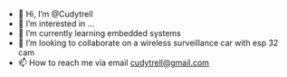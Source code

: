 - 👋 Hi, I’m @Cudytrell
- 👀 I’m interested in ...
- 🌱 I’m currently learning embedded systems 
- 💞️ I’m looking to collaborate on a wireless surveillance car with esp 32 cam
- 📫 How to reach me via email cudytrell@gmail.com

<!---
Cudytrell/Cudytrell is a ✨ special ✨ repository because its `README.md` (this file) appears on your GitHub profile.
You can click the Preview link to take a look at your changes.
--->
